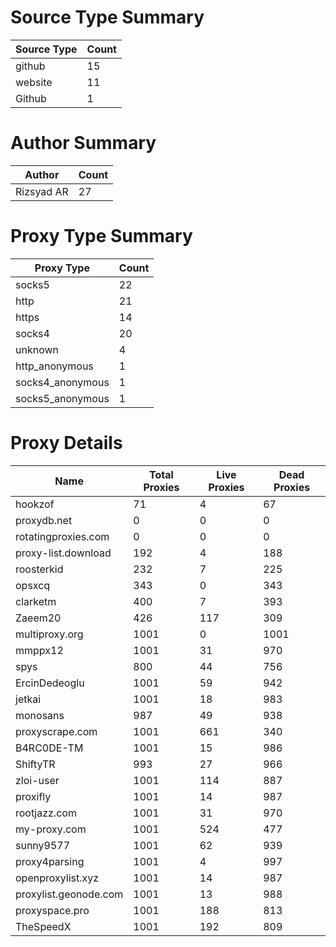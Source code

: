 # Source Type Summary

| Source Type | Count |
|-------------|-------|
| github | 15 |
| website | 11 |
| Github | 1 |


# Author Summary

| Author | Count |
|--------|-------|
| Rizsyad AR | 27 |


# Proxy Type Summary

| Proxy Type | Count |
|------------|-------|
| socks5 | 22 |
| http | 21 |
| https | 14 |
| socks4 | 20 |
| unknown | 4 |
| http_anonymous | 1 |
| socks4_anonymous | 1 |
| socks5_anonymous | 1 |


# Proxy Details

| Name | Total Proxies | Live Proxies | Dead Proxies |
|------|---------------|--------------|---------------|
| hookzof | 71 | 4 | 67 |
| proxydb.net | 0 | 0 | 0 |
| rotatingproxies.com | 0 | 0 | 0 |
| proxy-list.download | 192 | 4 | 188 |
| roosterkid | 232 | 7 | 225 |
| opsxcq | 343 | 0 | 343 |
| clarketm | 400 | 7 | 393 |
| Zaeem20 | 426 | 117 | 309 |
| multiproxy.org | 1001 | 0 | 1001 |
| mmppx12 | 1001 | 31 | 970 |
| spys | 800 | 44 | 756 |
| ErcinDedeoglu | 1001 | 59 | 942 |
| jetkai | 1001 | 18 | 983 |
| monosans | 987 | 49 | 938 |
| proxyscrape.com | 1001 | 661 | 340 |
| B4RC0DE-TM | 1001 | 15 | 986 |
| ShiftyTR | 993 | 27 | 966 |
| zloi-user | 1001 | 114 | 887 |
| proxifly | 1001 | 14 | 987 |
| rootjazz.com | 1001 | 31 | 970 |
| my-proxy.com | 1001 | 524 | 477 |
| sunny9577 | 1001 | 62 | 939 |
| proxy4parsing | 1001 | 4 | 997 |
| openproxylist.xyz | 1001 | 14 | 987 |
| proxylist.geonode.com | 1001 | 13 | 988 |
| proxyspace.pro | 1001 | 188 | 813 |
| TheSpeedX | 1001 | 192 | 809 |

